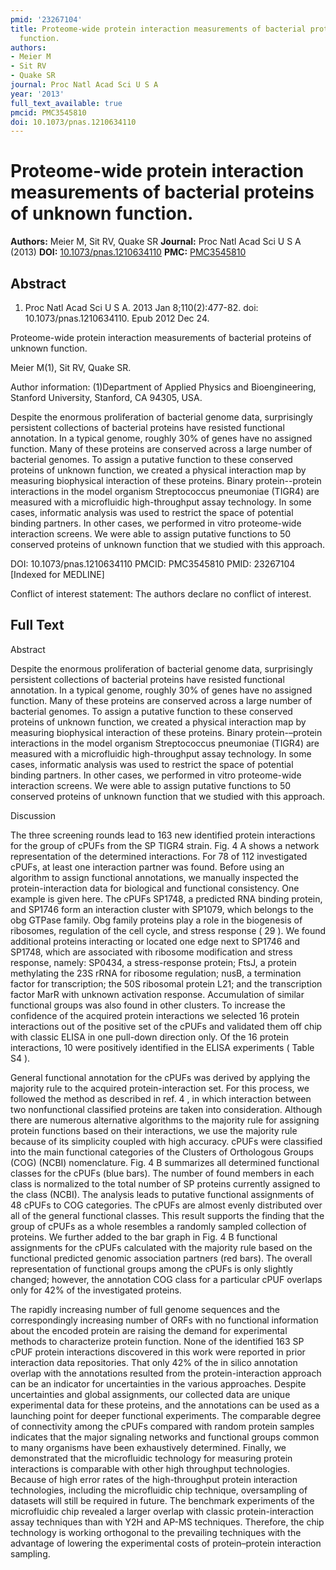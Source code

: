 ```yaml
---
pmid: '23267104'
title: Proteome-wide protein interaction measurements of bacterial proteins of unknown
  function.
authors:
- Meier M
- Sit RV
- Quake SR
journal: Proc Natl Acad Sci U S A
year: '2013'
full_text_available: true
pmcid: PMC3545810
doi: 10.1073/pnas.1210634110
---
```


# Proteome-wide protein interaction measurements of bacterial proteins of unknown function.
**Authors:** Meier M, Sit RV, Quake SR
**Journal:** Proc Natl Acad Sci U S A (2013)
**DOI:** [10.1073/pnas.1210634110](https://doi.org/10.1073/pnas.1210634110)
**PMC:** [PMC3545810](https://www.ncbi.nlm.nih.gov/pmc/articles/PMC3545810/)

## Abstract

1. Proc Natl Acad Sci U S A. 2013 Jan 8;110(2):477-82. doi: 
10.1073/pnas.1210634110. Epub 2012 Dec 24.

Proteome-wide protein interaction measurements of bacterial proteins of unknown 
function.

Meier M(1), Sit RV, Quake SR.

Author information:
(1)Department of Applied Physics and Bioengineering, Stanford University, 
Stanford, CA 94305, USA.

Despite the enormous proliferation of bacterial genome data, surprisingly 
persistent collections of bacterial proteins have resisted functional 
annotation. In a typical genome, roughly 30% of genes have no assigned function. 
Many of these proteins are conserved across a large number of bacterial genomes. 
To assign a putative function to these conserved proteins of unknown function, 
we created a physical interaction map by measuring biophysical interaction of 
these proteins. Binary protein--protein interactions in the model organism 
Streptococcus pneumoniae (TIGR4) are measured with a microfluidic 
high-throughput assay technology. In some cases, informatic analysis was used to 
restrict the space of potential binding partners. In other cases, we performed 
in vitro proteome-wide interaction screens. We were able to assign putative 
functions to 50 conserved proteins of unknown function that we studied with this 
approach.

DOI: 10.1073/pnas.1210634110
PMCID: PMC3545810
PMID: 23267104 [Indexed for MEDLINE]

Conflict of interest statement: The authors declare no conflict of interest.

## Full Text

Abstract

Despite the enormous proliferation of bacterial genome data, surprisingly persistent collections of bacterial proteins have resisted functional annotation. In a typical genome, roughly 30% of genes have no assigned function. Many of these proteins are conserved across a large number of bacterial genomes. To assign a putative function to these conserved proteins of unknown function, we created a physical interaction map by measuring biophysical interaction of these proteins. Binary protein-–protein interactions in the model organism Streptococcus pneumoniae (TIGR4) are measured with a microfluidic high-throughput assay technology. In some cases, informatic analysis was used to restrict the space of potential binding partners. In other cases, we performed in vitro proteome-wide interaction screens. We were able to assign putative functions to 50 conserved proteins of unknown function that we studied with this approach.

Discussion

The three screening rounds lead to 163 new identified protein interactions for the group of cPUFs from the SP TIGR4 strain. Fig. 4 A shows a network representation of the determined interactions. For 78 of 112 investigated cPUFs, at least one interaction partner was found. Before using an algorithm to assign functional annotations, we manually inspected the protein-interaction data for biological and functional consistency. One example is given here. The cPUFs SP1748, a predicted RNA binding protein, and SP1746 form an interaction cluster with SP1079, which belongs to the obg GTPase family. Obg family proteins play a role in the biogenesis of ribosomes, regulation of the cell cycle, and stress response ( 29 ). We found additional proteins interacting or located one edge next to SP1746 and SP1748, which are associated with ribosome modification and stress response, namely: SP0434, a stress-response protein; FtsJ, a protein methylating the 23S rRNA for ribosome regulation; nusB, a termination factor for transcription; the 50S ribosomal protein L21; and the transcription factor MarR with unknown activation response. Accumulation of similar functional groups was also found in other clusters. To increase the confidence of the acquired protein interactions we selected 16 protein interactions out of the positive set of the cPUFs and validated them off chip with classic ELISA in one pull-down direction only. Of the 16 protein interactions, 10 were positively identified in the ELISA experiments ( Table S4 ).

General functional annotation for the cPUFs was derived by applying the majority rule to the acquired protein-interaction set. For this process, we followed the method as described in ref. 4 , in which interaction between two nonfunctional classified proteins are taken into consideration. Although there are numerous alternative algorithms to the majority rule for assigning protein functions based on their interactions, we use the majority rule because of its simplicity coupled with high accuracy. cPUFs were classified into the main functional categories of the Clusters of Orthologous Groups (COG) (NCBI) nomenclature. Fig. 4 B summarizes all determined functional classes for the cPUFs (blue bars). The number of found members in each class is normalized to the total number of SP proteins currently assigned to the class (NCBI). The analysis leads to putative functional assignments of 48 cPUFs to COG categories. The cPUFs are almost evenly distributed over all of the general functional classes. This result supports the finding that the group of cPUFs as a whole resembles a randomly sampled collection of proteins. We further added to the bar graph in Fig. 4 B functional assignments for the cPUFs calculated with the majority rule based on the functional predicted genomic association partners (red bars). The overall representation of functional groups among the cPUFs is only slightly changed; however, the annotation COG class for a particular cPUF overlaps only for 42% of the investigated proteins.

The rapidly increasing number of full genome sequences and the correspondingly increasing number of ORFs with no functional information about the encoded protein are raising the demand for experimental methods to characterize protein function. None of the identified 163 SP cPUF protein interactions discovered in this work were reported in prior interaction data repositories. That only 42% of the in silico annotation overlap with the annotations resulted from the protein-interaction approach can be an indicator for uncertainties in the various approaches. Despite uncertainties and global assignments, our collected data are unique experimental data for these proteins, and the annotations can be used as a launching point for deeper functional experiments. The comparable degree of connectivity among the cPUFs compared with random protein samples indicates that the major signaling networks and functional groups common to many organisms have been exhaustively determined. Finally, we demonstrated that the microfluidic technology for measuring protein interactions is comparable with other high throughput technologies. Because of high error rates of the high-throughput protein interaction technologies, including the microfluidic chip technique, oversampling of datasets will still be required in future. The benchmark experiments of the microfluidic chip revealed a larger overlap with classic protein-interaction assay techniques than with Y2H and AP-MS techniques. Therefore, the chip technology is working orthogonal to the prevailing techniques with the advantage of lowering the experimental costs of protein–protein interaction sampling.

